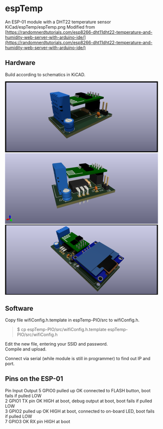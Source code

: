 # espTemp

An ESP-01 module with a DHT22 temperature sensor  
KiCad/espTemp/espTemp.png
Modified from [https://randomnerdtutorials.com/esp8266-dht11dht22-temperature-and-humidity-web-server-with-arduino-ide/](https://randomnerdtutorials.com/esp8266-dht11dht22-temperature-and-humidity-web-server-with-arduino-ide/)

## Hardware

Build according to schematics in KiCAD.  

![with AMS1117 3dView](./KiCad/espTemp-ams1117/espTemp-ams1117-2.png)
![with LM78xx 3dView](./KiCad/espTemp/espTemp.png)
![with screen 3dView](./KiCad/espTemp_Screen/espTemp_Screen.png)

## Software

Copy file wifiConfig.h.template in espTemp-PIO/src to wifiConfig.h.  
>$ cp espTemp-PIO/src/wifiConfig.h.template espTemp-PIO/src/wifiConfig.h

Edit the new file, entering your SSID and password.  
Compile and upload.  

Connect via serial (while module is still in  programmer) to find out IP and port.  

## Pins on the ESP-01
Pin         Input       Output
5   GPIO0   pulled up   OK          connected to FLASH button, boot fails if pulled LOW  
2   GPIO1   TX pin      OK          HIGH at boot, debug output at boot, boot fails if pulled LOW  
3   GPIO2   pulled up   OK          HIGH at boot, connected to on-board LED, boot fails if pulled LOW  
7   GPIO3   OK          RX pin      HIGH at boot  
